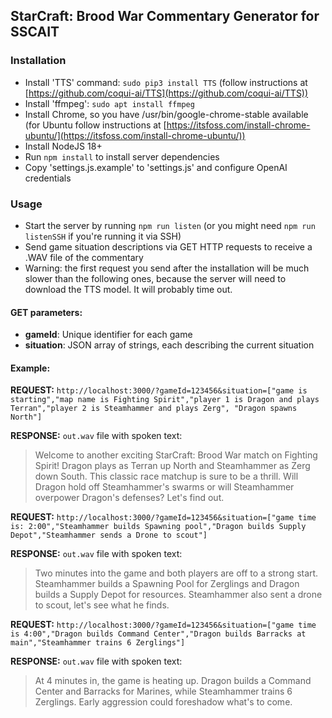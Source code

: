 StarCraft: Brood War Commentary Generator for SSCAIT
----------------------------------------------------

### Installation

*   Install 'TTS' command: `sudo pip3 install TTS` (follow instructions at [https://github.com/coqui-ai/TTS](https://github.com/coqui-ai/TTS))
*   Install 'ffmpeg': `sudo apt install ffmpeg`
*   Install Chrome, so you have /usr/bin/google-chrome-stable available (for Ubuntu follow instructions at [https://itsfoss.com/install-chrome-ubuntu/](https://itsfoss.com/install-chrome-ubuntu/))
*   Install NodeJS 18+
*   Run `npm install` to install server dependencies
*   Copy 'settings.js.example' to 'settings.js' and configure OpenAI credentials

### Usage

*   Start the server by running `npm run listen` (or you might need `npm run listenSSH` if you're running it via SSH)
*   Send game situation descriptions via GET HTTP requests to receive a .WAV file of the commentary
*   Warning: the first request you send after the installation will be much slower than the following ones, because the server will need to download the TTS model. It will probably time out.

#### GET parameters:

*   **gameId**: Unique identifier for each game
*   **situation**: JSON array of strings, each describing the current situation

#### Example:

**REQUEST:** `http://localhost:3000/?gameId=123456&situation=["game is starting","map name is Fighting Spirit","player 1 is Dragon and plays Terran","player 2 is Steamhammer and plays Zerg", "Dragon spawns North"]`

**RESPONSE:** `out.wav` file with spoken text:

> Welcome to another exciting StarCraft: Brood War match on Fighting Spirit! Dragon plays as Terran up North and Steamhammer as Zerg down South. This classic race matchup is sure to be a thrill. Will Dragon hold off Steamhammer's swarms or will Steamhammer overpower Dragon's defenses? Let's find out.

**REQUEST:** `http://localhost:3000/?gameId=123456&situation=["game time is: 2:00","Steamhammer builds Spawning pool","Dragon builds Supply Depot","Steamhammer sends a Drone to scout"]`

**RESPONSE:** `out.wav` file with spoken text:

> Two minutes into the game and both players are off to a strong start. Steamhammer builds a Spawning Pool for Zerglings and Dragon builds a Supply Depot for resources. Steamhammer also sent a drone to scout, let's see what he finds.

**REQUEST:** `http://localhost:3000/?gameId=123456&situation=["game time is 4:00","Dragon builds Command Center","Dragon builds Barracks at main","Steamhammer trains 6 Zerglings"]`

**RESPONSE:** `out.wav` file with spoken text:

> At 4 minutes in, the game is heating up. Dragon builds a Command Center and Barracks for Marines, while Steamhammer trains 6 Zerglings. Early aggression could foreshadow what's to come.